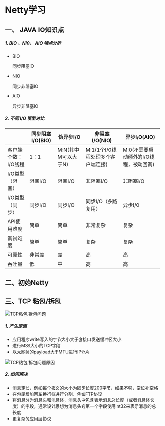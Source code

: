 # Netty学习


## 一、 JAVA IO知识点

##### 1. BIO 、NIO、 AIO 特点分析

* BIO

	同步阻塞IO

* NIO

	同步非阻塞IO

* AIO

	异步非阻塞IO

##### 2. 不同 I/O 模型对比
|      | 同步阻塞I/O(BIO) | 伪异步I/O | 非阻塞I/O(NIO)| 异步I/O(AIO)
|--------|--------|--------|--------|--------|
| 客户端个数：I/O线程|1：1 |M:N(其中M可以大于N)|M:1(1个I/O线程处理多个客户端连接)|M:0(不需要启动额外的I/O线程，被动回调)        |
|I/O类型（阻塞）|阻塞I/O|阻塞I/O|非阻塞I/O|非阻塞I/O|
|I/O类型（同步）|同步I/O|同步I/O|同步I/O（多路复用）|异步I/O|
|API使用难度   |简单   |简单   |非常复杂          |复杂|
|调试难度      |简单   |简单   |复杂             |复杂|
|可靠性        |非常差 |差     |高               |高|
|吞吐量        |低     |中    |高               |高|


## 二、初始Netty


## 三、TCP 粘包/拆包

![TCP粘包/拆包问题](https://raw.github.com/eastFu/docs/master/netty-docs/3-1.png)

##### 1. 产生原因
* 应用程序write写入的字节大小大于套接口发送缓冲区大小
* 进行MSS大小的TCP字段
* 以太网帧的payload大于MTU进行IP分片

![TCP粘包/拆包问题原因](https://raw.github.com/eastFu/docs/master/netty-docs/3-2.png)

##### 2. 如何解决
* 消息定长，例如每个报文的大小为固定长度200字节，如果不够，空位补空格
* 在包尾增加回车换行符进行分割，例如FTP协议
* 将消息分为消息头和消息体，消息头中包含表示消息总长度（或者消息体长度）的字段，通常设计思想为消息头的第一个字段使用int32来表示消息的总长度
* 更复杂的应用层协议
